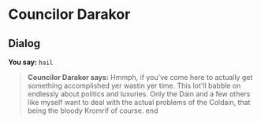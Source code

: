 # Councilor Darakor


## Dialog

**You say:** `hail`



>**Councilor Darakor says:** Hmmph, if you've come here to actually get something accomplished yer wastin yer time. This lot'll babble on endlessly about politics and luxuries. Only the Dain and a few others like myself want to deal with the actual problems of the Coldain, that being the bloody Kromrif of course.
end

